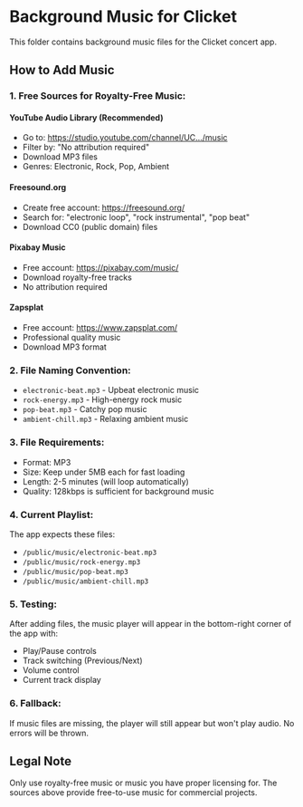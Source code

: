 # Background Music for Clicket

This folder contains background music files for the Clicket concert app.

## How to Add Music

### 1. **Free Sources for Royalty-Free Music:**

#### **YouTube Audio Library** (Recommended)
- Go to: https://studio.youtube.com/channel/UC.../music
- Filter by: "No attribution required"
- Download MP3 files
- Genres: Electronic, Rock, Pop, Ambient

#### **Freesound.org**
- Create free account: https://freesound.org/
- Search for: "electronic loop", "rock instrumental", "pop beat"
- Download CC0 (public domain) files

#### **Pixabay Music**
- Free account: https://pixabay.com/music/
- Download royalty-free tracks
- No attribution required

#### **Zapsplat** 
- Free account: https://www.zapsplat.com/
- Professional quality music
- Download MP3 format

### 2. **File Naming Convention:**
- `electronic-beat.mp3` - Upbeat electronic music
- `rock-energy.mp3` - High-energy rock music  
- `pop-beat.mp3` - Catchy pop music
- `ambient-chill.mp3` - Relaxing ambient music

### 3. **File Requirements:**
- Format: MP3
- Size: Keep under 5MB each for fast loading
- Length: 2-5 minutes (will loop automatically)
- Quality: 128kbps is sufficient for background music

### 4. **Current Playlist:**
The app expects these files:
- `/public/music/electronic-beat.mp3`
- `/public/music/rock-energy.mp3` 
- `/public/music/pop-beat.mp3`
- `/public/music/ambient-chill.mp3`

### 5. **Testing:**
After adding files, the music player will appear in the bottom-right corner of the app with:
- Play/Pause controls
- Track switching (Previous/Next)
- Volume control
- Current track display

### 6. **Fallback:**
If music files are missing, the player will still appear but won't play audio. No errors will be thrown.

## Legal Note
Only use royalty-free music or music you have proper licensing for. The sources above provide free-to-use music for commercial projects. 